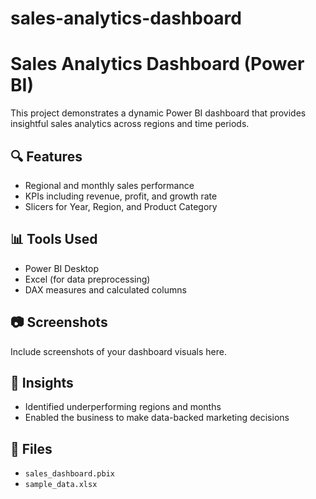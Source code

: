 # sales-analytics-dashboard
# Sales Analytics Dashboard (Power BI)

This project demonstrates a dynamic Power BI dashboard that provides insightful sales analytics across regions and time periods.

## 🔍 Features
- Regional and monthly sales performance
- KPIs including revenue, profit, and growth rate
- Slicers for Year, Region, and Product Category

## 📊 Tools Used
- Power BI Desktop
- Excel (for data preprocessing)
- DAX measures and calculated columns

## 📷 Screenshots
Include screenshots of your dashboard visuals here.

## 🧠 Insights
- Identified underperforming regions and months
- Enabled the business to make data-backed marketing decisions

## 📂 Files
- `sales_dashboard.pbix`
- `sample_data.xlsx`
